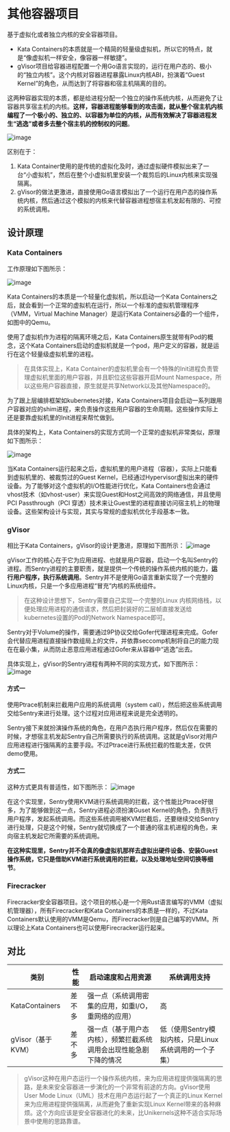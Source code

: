 # 其他容器项目

基于虚拟化或者独立内核的安全容器项目。

- Kata Containers的本质就是一个精简的轻量级虚拟机，所以它的特点，就是“像虚拟机一样安全，像容器一样敏捷”。
- gVisor项目给容器进程配置一个用Go语言实现的，运行在用户态的、极小的“独立内核”。这个内核对容器进程暴露Linux内核ABI，扮演着“Guest Kernel”的角色，从而达到了将容器和宿主机隔离的目的。

这两种容器实现的本质，都是给进程分配一个独立的操作系统内核，从而避免了让容器共享宿主机的内核。**这样，容器进程能够看到的攻击面，就从整个宿主机内核编程了一个极小的、独立的、以容器为单位的内核，从而有效解决了容器进程发生“逃逸”或者多去整个宿主机的控制权的问题**。

![image](https://static001.geekbang.org/resource/image/51/1d/513b9303c0d2e428b88483e38693741d.png)

区别在于：

1. Kata Container使用的是传统的虚拟化及时，通过虚拟硬件模拟出来了一台“小虚拟机”，然后在整个小虚拟机里安装一个裁剪后的Linux内核来实现强隔离。
2. gVisor的做法更激进，直接使用Go语言模拟出了一个运行在用户态的操作系统内核，然后通过这个模拟的内核来代替容器进程想宿主机发起有限的、可控的系统调用。

## 设计原理

### Kata Containers

工作原理如下图所示：

![image](https://static001.geekbang.org/resource/image/8d/89/8d7bbc8acaf27adff890f0be637df889.png)

Kata Containers的本质是一个轻量化虚拟机，所以启动一个Kata Containers之后，就会看到一个正常的虚拟机在运行，所以一个标准的虚拟机管理程序（VMM，Virtual Machine Manager）是运行Kata Containers必备的一个组件，如图中的Qemu。

使用了虚拟机作为进程的隔离环境之后，Kata Containers原生就带有Pod的概念，这个Kata Containers启动的虚拟机就是一个pod，用户定义的容器，就是运行在这个轻量级虚拟机里的进程。

> 在具体实现上，Kata Container的虚拟机里会有一个特殊的Init进程负责管理虚拟机里面的用户容器，并且职位这些容器开启Mount Namespace，所以这些用户容器直接，原生就是共享Network以及其他Namespace的。

为了跟上层编排框架如kubernetes对接，Kata Containers项目会启动一系列跟用户容器对应的shim进程，来负责操作这些用户容器的生命周期。这些操作实际上还是要靠虚拟机里的Init进程来帮忙做到。

具体的架构上，Kata Containers的实现方式同一个正常的虚拟机非常类似，原理如下图所示：

![image](https://static001.geekbang.org/resource/image/47/1a/470a1740e6e4a58c55285b86f635941a.png)

当Kata Containers运行起来之后，虚拟机里的用户进程（容器），实际上只能看到虚拟机里的、被裁剪过的Guest Kernel，已经通过Hypervisor虚拟出来的硬件设备。为了能够对这个虚拟机的I/O性能进行优化，Kata Containers也会通过vhost技术（如vhost-user）来实现Guest和Host之间高效的网络通信，并且使用PCI Passthrough（PCI 穿透）技术来让Guest里的进程直接访问宿主机上的物理设备。这些架构设计与实现，其实与常规的虚拟机优化手段基本一致。

### gVisor

相比于Kata Containers，gVisor的设计更激进，原理如下图所示：
![image](https://static001.geekbang.org/resource/image/2f/7b/2f7903a7c494ddf6989d00c794bd7a7b.png)

gVisor工作的核心在于它为应用进程、也就是用户容器，启动一个名叫Sentry的进程。而Sentry进程的主要职责，就是提供一个传统的操作系统内核的能力，**运行用户程序，执行系统调用**。Sentry并不是使用Go语言重新实现了一个完整的Linux内核，只是一个多应用进程“冒充”内核的系统组件。

> 在这种设计思想下，Sentry需要自己实现一个完整的Linux 内核网络栈，以便处理应用进程的通信请求，然后把封装好的二层帧直接发送给kubernetes设置的Pod的Network Namespace即可。

Sentry对于Volume的操作，需要通过9P协议交给Gofer代理进程来完成。Gofer会代替应用进程直接操作数组局上的文件，并依靠seccomp机制将自己的能力现在在最小集，从而防止恶意应用进程通过Gofer来从容器中“逃逸”出去。

具体实现上，gVisor的Sentry进程有两种不同的实现方式，如下图所示：
![image](https://static001.geekbang.org/resource/image/9d/57/9dd7e58aad16c28208c4285bbc011c57.png)

#### 方式一

使用Ptrace机制来拦截用户应用的系统调用（system call），然后把这些系统调用交给Sentry来进行处理。这个过程对应用进程来说是完全透明的。

Sentry接下来就扮演操作系统的角色，在用户态执行用户程序，然后仅在需要的时候，才想宿主机发起Sentry自己所需要执行的系统调用。这就是gVisor对用户应用进程进行强隔离的主要手段。不过Ptrace进行系统拦截的性能太差，仅供demo使用。

#### 方式二

这种方式更具有普适性，如下图所示：
![image](https://static001.geekbang.org/resource/image/4f/cf/4f3476952f141e4bbafb06d2b00f65cf.png)

在这个实现里，Sentry使用KVM进行系统调用的拦截，这个性能比Ptrace好很多，为了能够做到这一点，Sentry进程必须扮演Guset Kernel的角色，负责执行用户程序，发起系统调用。而这些系统调用被KVM拦截后，还要继续交给Sentry进行处理，只是这个时候，Sentry就切换成了一个普通的宿主机进程的角色，来向宿主机发起它所需要的系统调用。

**在这种实现里，Sentry并不会真的像虚拟机那样去虚拟出硬件设备、安装Guest操作系统，它只是借助KVM进行系统调用的拦截，以及处理地址空间切换等细节**。

### Firecracker

Firecracker安全容器项目。这个项目的核心是一个用Rust语言编写的VMM（虚拟机管理器），所有Firecracker和Kata Containers的本质是一样的，不过Kata Containers默认使用的VMM是Qemu，而Firecracker则是自己编写的VMM。所以理论上Kata Containers也可以使用Firecracker运行起来。

## 对比

|类别|性能|启动速度和占用资源|系统调用支持
|---|---|---|---|
|KataContainers|差不多|强一点（系统调用密集的应用，如重I/O，重网络的应用）|高
|gVisor（基于KVM）|差不多|强一点（基于用户态内核），频繁拦截系统调用会出现性能急剧下降的情况|低（使用Sentry模拟内核，只是Linux系统调用的一个子集）

> gVisor这种在用户态运行一个操作系统内核，来为应用进程提供强隔离的思路，是未来安全容器进一步演化的一个非常有前途的方向。gVisor使用User Mode Linux（UML）技术在用户态运行起了一个真正的Linux Kernel来为应用进程提供强隔离，从而避免了重新实现Linux Kernel带来的各种麻烦。这个方向应该是安全容器进化的未来，比Unikernels这种不适合实际场景中使用的思路靠谱。
